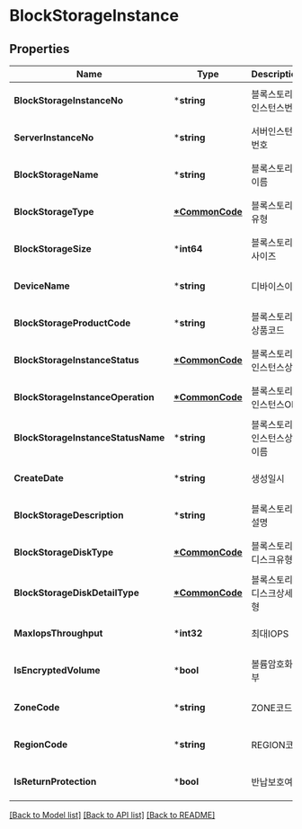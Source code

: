 # BlockStorageInstance

## Properties
Name | Type | Description | Notes
------------ | ------------- | ------------- | -------------
**BlockStorageInstanceNo** | ***string** | 블록스토리지인스턴스번호 | [optional] [default to null]
**ServerInstanceNo** | ***string** | 서버인스턴스번호 | [optional] [default to null]
**BlockStorageName** | ***string** | 블록스토리지이름 | [optional] [default to null]
**BlockStorageType** | **[*CommonCode](CommonCode.md)** | 블록스토리지유형 | [optional] [default to null]
**BlockStorageSize** | ***int64** | 블록스토리지사이즈 | [optional] [default to null]
**DeviceName** | ***string** | 디바이스이름 | [optional] [default to null]
**BlockStorageProductCode** | ***string** | 블록스토리지상품코드 | [optional] [default to null]
**BlockStorageInstanceStatus** | **[*CommonCode](CommonCode.md)** | 블록스토리지인스턴스상태 | [optional] [default to null]
**BlockStorageInstanceOperation** | **[*CommonCode](CommonCode.md)** | 블록스토리지인스턴스OP | [optional] [default to null]
**BlockStorageInstanceStatusName** | ***string** | 블록스토리지인스턴스상태이름 | [optional] [default to null]
**CreateDate** | ***string** | 생성일시 | [optional] [default to null]
**BlockStorageDescription** | ***string** | 블록스토리지설명 | [optional] [default to null]
**BlockStorageDiskType** | **[*CommonCode](CommonCode.md)** | 블록스토리지디스크유형 | [optional] [default to null]
**BlockStorageDiskDetailType** | **[*CommonCode](CommonCode.md)** | 블록스토리지디스크상세유형 | [optional] [default to null]
**MaxIopsThroughput** | ***int32** | 최대IOPS | [optional] [default to null]
**IsEncryptedVolume** | ***bool** | 볼륨암호화여부 | [optional] [default to null]
**ZoneCode** | ***string** | ZONE코드 | [optional] [default to null]
**RegionCode** | ***string** | REGION코드 | [optional] [default to null]
**IsReturnProtection** | ***bool** | 반납보호여부 | [optional] [default to null]

[[Back to Model list]](../README.md#documentation-for-models) [[Back to API list]](../README.md#documentation-for-api-endpoints) [[Back to README]](../README.md)


